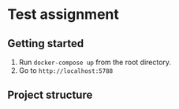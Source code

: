# Test assignment

## Getting started
1. Run `docker-compose up` from the root directory.
2. Go to `http://localhost:5788`

## Project structure